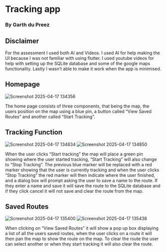 # Tracking app
### By Garth du Preez 


## Disclaimer 
For the assessment I used both AI and Videos. I used AI for help making 
the UI because I was not familiar with using flutter. I used youtube videos 
for help with setting up the SQLite database and some of the google maps 
functionality. Lastly I wasn’t able to make it work when the app is 
minimised. 


## Homepage 
![Screenshot 2025-04-17 134356](https://github.com/user-attachments/assets/e8a79f48-4baf-4542-af17-2116b3cf0ee6)

The home page consists of three components, that being the map, the 
users position on the map using a blue pin, a button called “View Saved 
Routes” and another called “Start Tracking”.  


## Tracking Function 
![Screenshot 2025-04-17 134834](https://github.com/user-attachments/assets/96d62c53-c06d-4cc8-93fa-0a7f13e23a4d)
![Screenshot 2025-04-17 134850](https://github.com/user-attachments/assets/0e6b5529-b7cf-44cf-bda3-c8c53ab8a6db)

When the user clicks “Start tracking” the map will place a green pin 
showing where the user started tracking, “Start Tracking” will also change 
to “Stop Tracking”. The previous blue marker will be replaced with a red 
marker showing that the user is currently tracking and when the user clicks 
“Stop Tracking” the red marker will then indicate where the user finished, 
and a dialog box will prompt asking the user to save a name to the route. If 
they enter a name and save it will save the route to the SQLite database 
and if they click cancel it will not save and clear the route from the map. 


## Saved Routes 
![Screenshot 2025-04-17 135400](https://github.com/user-attachments/assets/96b04a17-8e2b-4241-a77f-06d3798ef76d)
![Screenshot 2025-04-17 135438](https://github.com/user-attachments/assets/791d96c7-befa-417a-b086-cc3f8f324f3a)


When clicking on “View Saved Routes” it will show a pop up box displaying 
a list of all the users saved routes, when the user clicks on a route it will 
then pan the map to show the route on the map. To clear the route the user 
can select another or when they start tracking it will also clear the route. 
